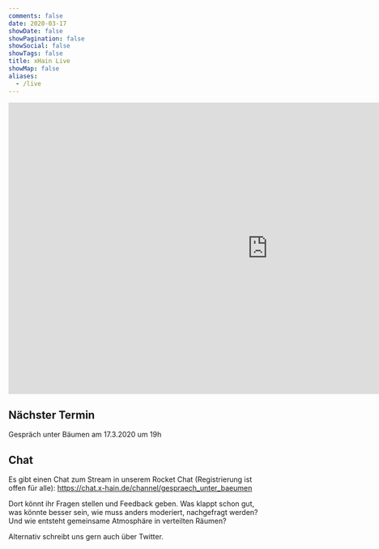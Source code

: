 ```yaml
---
comments: false
date: 2020-03-17
showDate: false
showPagination: false
showSocial: false
showTags: false
title: xHain Live
showMap: false
aliases:
  - /live
---
```


<iframe src="https://streaming.media.ccc.de/gub/embed/xhain/dash/native" width="1024" height="576" frameborder="none" allowfullscreen="allowfullscreen" seamless="seamless" scrolling="no"></iframe> 

## Nächster Termin

Gespräch unter Bäumen am 17.3.2020 um 19h

## Chat

Es gibt einen Chat zum Stream in unserem Rocket Chat (Registrierung ist offen für alle): https://chat.x-hain.de/channel/gespraech_unter_baeumen

Dort könnt ihr Fragen stellen und Feedback geben. Was klappt schon gut, was könnte besser sein, wie muss anders moderiert, nachgefragt werden? Und wie entsteht gemeinsame Atmosphäre in verteilten Räumen? 

Alternativ schreibt uns gern auch über Twitter.
